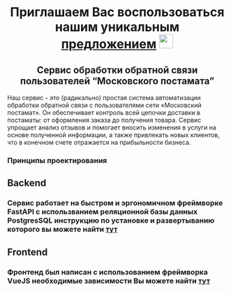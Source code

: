<h1 align="center">Приглашаем Вас воспользоваться нашим уникальным <a href="http://178.170.196.251:8080/#/" target="_blank">предложением</a> 
<img src="https://github.com/blackcater/blackcater/raw/main/images/Hi.gif" height="32"/></h1>


<h2 align="center">Сервис обработки обратной связи пользователей 
“Московского постамата”</h2>

Наш сервис - это (радикально) простая система автоматизации обработки обратной связи с пользователями сети «Московский постамат». Он обеспечивает контроль всей цепочки доставки в постаматы: от оформления заказа до получения товара. Сервис упрощает анализ отзывов и помогает вносить изменения в услуги на основе полученной информации, а также привлекать новых клиентов, что в конечном счете отражается на прибыльности бизнеса.

### Принципы проектирования


## Backend 
### Сервис работает на быстром и эргономичном фреймворке FastAPI с использванием реляционной базы данных PostgresSQL инструкцию по установке и развертыванию которого вы можете найти [тут](https://github.com/K-Team-Coders/Collaboration/blob/main/fastApi/Readme.md)


## Frontend
### Фронтенд был написан с использованием фреймворка VueJS необходимые зависимости Вы можете найти [тут](https://github.com/K-Team-Coders/Collaboration/blob/main/frontend/README.md)
